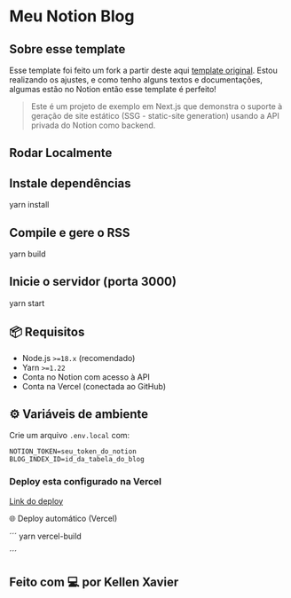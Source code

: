 # Meu Notion Blog

## Sobre esse template

Esse template foi feito um fork a partir deste aqui [template original](https://github.com/ijjk/notion-blog).
Estou realizando os ajustes, e como tenho alguns textos e documentações, algumas estão no Notion
então esse template é perfeito!

> Este é um projeto de exemplo em Next.js que demonstra o suporte à geração de site estático (SSG - static-site generation) usando a API privada do Notion como backend.

## Rodar Localmente

## Instale dependências

yarn install

## Compile e gere o RSS

yarn build

## Inicie o servidor (porta 3000)

yarn start

## 📦 Requisitos

- Node.js `>=18.x` (recomendado)
- Yarn `>=1.22`
- Conta no Notion com acesso à API
- Conta na Vercel (conectada ao GitHub)

## ⚙️ Variáveis de ambiente

Crie um arquivo `.env.local` com:

```env
NOTION_TOKEN=seu_token_do_notion
BLOG_INDEX_ID=id_da_tabela_do_blog

```

### Deploy esta configurado na Vercel

[Link do deploy](https://notion-blog-lake-two.vercel.app/)

🌐 Deploy automático (Vercel)

´´´
yarn vercel-build

´´´

## Feito com 💻 por Kellen Xavier
